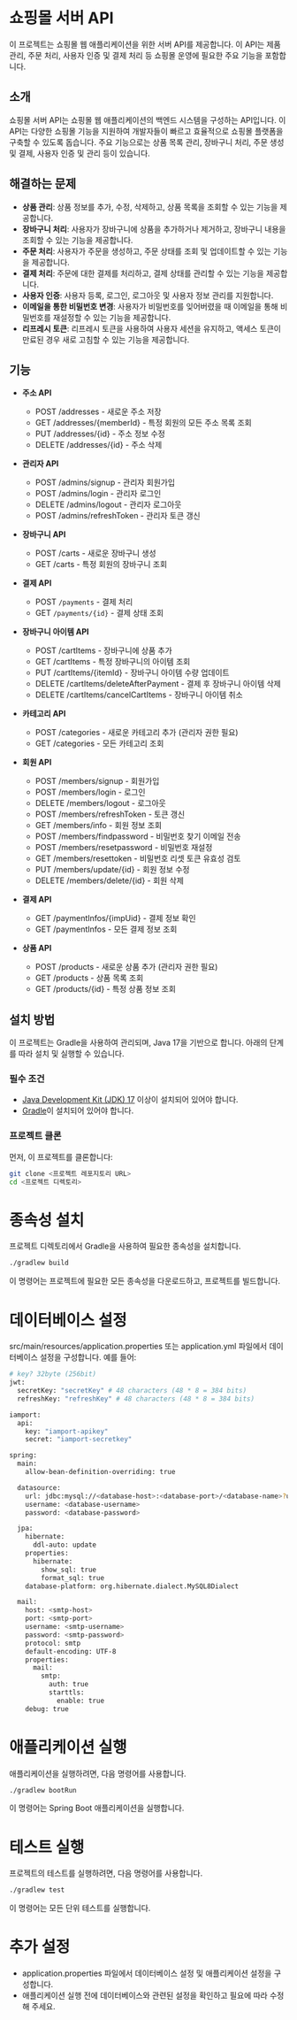 # 쇼핑몰 서버 API

이 프로젝트는 쇼핑몰 웹 애플리케이션을 위한 서버 API를 제공합니다. 
이 API는 제품 관리, 주문 처리, 사용자 인증 및 결제 처리 등 쇼핑몰 운영에 필요한 주요 기능을 포함합니다.

## 소개

쇼핑몰 서버 API는 쇼핑몰 웹 애플리케이션의 백엔드 시스템을 구성하는 API입니다. 
이 API는 다양한 쇼핑몰 기능을 지원하여 개발자들이 빠르고 효율적으로 쇼핑몰 플랫폼을 구축할 수 있도록 돕습니다. 
주요 기능으로는 상품 목록 관리, 장바구니 처리, 주문 생성 및 결제, 사용자 인증 및 관리 등이 있습니다.

## 해결하는 문제

- **상품 관리**: 상품 정보를 추가, 수정, 삭제하고, 상품 목록을 조회할 수 있는 기능을 제공합니다.
- **장바구니 처리**: 사용자가 장바구니에 상품을 추가하거나 제거하고, 장바구니 내용을 조회할 수 있는 기능을 제공합니다.
- **주문 처리**: 사용자가 주문을 생성하고, 주문 상태를 조회 및 업데이트할 수 있는 기능을 제공합니다.
- **결제 처리**: 주문에 대한 결제를 처리하고, 결제 상태를 관리할 수 있는 기능을 제공합니다.
- **사용자 인증**: 사용자 등록, 로그인, 로그아웃 및 사용자 정보 관리를 지원합니다.
- **이메일을 통한 비밀번호 변경**: 사용자가 비밀번호를 잊어버렸을 때 이메일을 통해 비밀번호를 재설정할 수 있는 기능을 제공합니다.
- **리프레시 토큰**: 리프레시 토큰을 사용하여 사용자 세션을 유지하고, 액세스 토큰이 만료된 경우 새로 고침할 수 있는 기능을 제공합니다.


## 기능

- **주소 API**
  - POST /addresses - 새로운 주소 저장
  - GET /addresses/{memberId} - 특정 회원의 모든 주소 목록 조회
  - PUT /addresses/{id} - 주소 정보 수정
  - DELETE /addresses/{id} - 주소 삭제

- **관리자 API**
  - POST /admins/signup - 관리자 회원가입
  - POST /admins/login - 관리자 로그인
  - DELETE /admins/logout - 관리자 로그아웃
  - POST /admins/refreshToken - 관리자 토큰 갱신

- **장바구니 API**
  - POST /carts - 새로운 장바구니 생성
  - GET /carts - 특정 회원의 장바구니 조회

- **결제 API**
  - POST `/payments` - 결제 처리
  - GET `/payments/{id}` - 결제 상태 조회

- **장바구니 아이템 API**
  - POST /cartItems - 장바구니에 상품 추가
  - GET /cartItems - 특정 장바구니의 아이템 조회
  - PUT /cartItems/{itemId} - 장바구니 아이템 수량 업데이트
  - DELETE /cartItems/deleteAfterPayment - 결제 후 장바구니 아이템 삭제
  - DELETE /cartItems/cancelCartItems - 장바구니 아이템 취소
 
- **카테고리 API**
  - POST /categories - 새로운 카테고리 추가 (관리자 권한 필요)
  - GET /categories - 모든 카테고리 조회
 
- **회원 API**
  - POST /members/signup - 회원가입
  - POST /members/login - 로그인
  - DELETE /members/logout - 로그아웃
  - POST /members/refreshToken - 토큰 갱신
  - GET /members/info - 회원 정보 조회
  - POST /members/findpassword - 비밀번호 찾기 이메일 전송
  - POST /members/resetpassword - 비밀번호 재설정
  - GET /members/resettoken - 비밀번호 리셋 토큰 유효성 검토
  - PUT /members/update/{id} - 회원 정보 수정
  - DELETE /members/delete/{id} - 회원 삭제
 
- **결제 API**
  - GET /paymentInfos/{impUid} - 결제 정보 확인
  - GET /paymentInfos - 모든 결제 정보 조회
 
- **상품 API**
  - POST /products - 새로운 상품 추가 (관리자 권한 필요)
  - GET /products - 상품 목록 조회
  - GET /products/{id} - 특정 상품 정보 조회

## 설치 방법

이 프로젝트는 Gradle을 사용하여 관리되며, Java 17을 기반으로 합니다. 아래의 단계를 따라 설치 및 실행할 수 있습니다.

### 필수 조건

- [Java Development Kit (JDK) 17](https://www.oracle.com/java/technologies/javase-jdk17-downloads.html) 이상이 설치되어 있어야 합니다.
- [Gradle](https://gradle.org/install/)이 설치되어 있어야 합니다.

### 프로젝트 클론

먼저, 이 프로젝트를 클론합니다:
```bash
git clone <프로젝트 레포지토리 URL>
cd <프로젝트 디렉토리>
```

# 종속성 설치
프로젝트 디렉토리에서 Gradle을 사용하여 필요한 종속성을 설치합니다.
```bash
./gradlew build
```
이 명령어는 프로젝트에 필요한 모든 종속성을 다운로드하고, 프로젝트를 빌드합니다.

# 데이터베이스 설정
src/main/resources/application.properties 또는 application.yml 파일에서 데이터베이스 설정을 구성합니다. 예를 들어:
```bash
# key? 32byte (256bit)
jwt:
  secretKey: "secretKey" # 48 characters (48 * 8 = 384 bits)
  refreshKey: "refreshKey" # 48 characters (48 * 8 = 384 bits)

iamport:
  api:
    key: "iamport-apikey"
    secret: "iamport-secretkey"

spring:
  main:
    allow-bean-definition-overriding: true

  datasource:
    url: jdbc:mysql://<database-host>:<database-port>/<database-name>?useUnicode=true&serverTimezone=<timezone>
    username: <database-username>
    password: <database-password>

  jpa:
    hibernate:
      ddl-auto: update
    properties:
      hibernate:
        show_sql: true
        format_sql: true
    database-platform: org.hibernate.dialect.MySQL8Dialect

  mail:
    host: <smtp-host>
    port: <smtp-port>
    username: <smtp-username>
    password: <smtp-password>
    protocol: smtp
    default-encoding: UTF-8
    properties:
      mail:
        smtp:
          auth: true
          starttls:
            enable: true
    debug: true


```
# 애플리케이션 실행
애플리케이션을 실행하려면, 다음 명령어를 사용합니다.
```bash
./gradlew bootRun
```
이 명령어는 Spring Boot 애플리케이션을 실행합니다.

# 테스트 실행
프로젝트의 테스트를 실행하려면, 다음 명령어를 사용합니다.
```bash
./gradlew test
```
이 명령어는 모든 단위 테스트를 실행합니다.


# 추가 설정
- application.properties 파일에서 데이터베이스 설정 및 애플리케이션 설정을 구성합니다.
- 애플리케이션 실행 전에 데이터베이스와 관련된 설정을 확인하고 필요에 따라 수정해 주세요.

